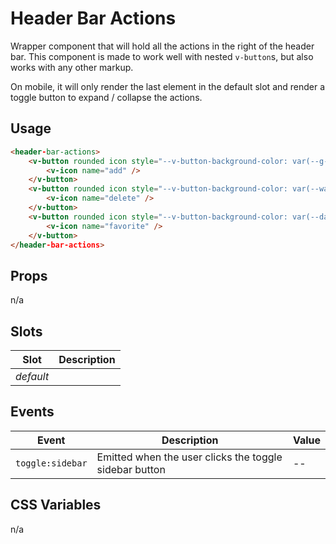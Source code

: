 # Header Bar Actions

Wrapper component that will hold all the actions in the right of the header bar. This component is made to work well
with nested `v-button`s, but also works with any other markup.

On mobile, it will only render the last element in the default slot and render a toggle button to expand / collapse the
actions.

## Usage

```html
<header-bar-actions>
	<v-button rounded icon style="--v-button-background-color: var(--g-color-success-normal);">
		<v-icon name="add" />
	</v-button>
	<v-button rounded icon style="--v-button-background-color: var(--warning);">
		<v-icon name="delete" />
	</v-button>
	<v-button rounded icon style="--v-button-background-color: var(--danger);">
		<v-icon name="favorite" />
	</v-button>
</header-bar-actions>
```

## Props

n/a

## Slots

| Slot      | Description |
| --------- | ----------- |
| _default_ |             |

## Events

| Event            | Description                                            | Value |
| ---------------- | ------------------------------------------------------ | ----- |
| `toggle:sidebar` | Emitted when the user clicks the toggle sidebar button | --    |

## CSS Variables

n/a
